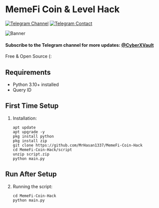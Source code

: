 # MemeFi Coin & Level Hack

[![Telegram Channel](https://img.shields.io/badge/Telegram-%40My_Channel-orange)](https://t.me/CyberXVault)
[![Telegram Contact](https://img.shields.io/badge/Telegram-%40Me-orange)](https://t.me/Its_Me_Hasan)

![Banner](https://files.catbox.moe/m4u84e.jpg)

#### Subscribe to the Telegram channel for more updates: [@CyberXVault](https://t.me/CyberXVault)

Free & Open Source (:

## Requirements
- Python 3.10+ installed
- Query ID

## First Time Setup
1. Installation:
   ```shell
   apt update
   apt upgrade -y
   pkg install python
   pkg install zip
   git clone https://github.com/MrHasan1337/MemeFi-Coin-Hack
   cd MemeFi-Coin-Hack/script
   unzip script.zip
   python main.py

## Run After Setup
2. Running the script:
   ```shell
   cd MemeFi-Coin-Hack
   python main.py


